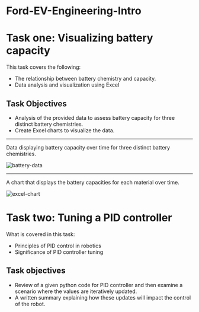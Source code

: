 # Ford-EV-Engineering-Intro

# Task one: Visualizing battery capacity
This task covers the following:
* The relationship between battery chemistry and capacity.
* Data analysis and visualization using Excel
## Task Objectives
* Analysis of the provided data to assess battery capacity for three distinct battery chemistries.
* Create Excel charts to visualize the data.
_____________________________________________________________________________________________________________________________________________________________
  
Data displaying battery capacity over time for three distinct battery chemistries.

![battery-data](https://github.com/user-attachments/assets/31e56560-7149-4b50-ae36-8525b918ece2)

____________________________________________________________________________________________________________________________________________________________

A chart that displays the battery capacities for each material over time.

![excel-chart](https://github.com/user-attachments/assets/c5cbcf48-ce80-41b7-b1b9-05c53f0f8ae9)

# Task two: Tuning a PID controller
What is covered in this task:
* Principles of PID control in robotics
* Significance of PID controller tuning
## Task objectives
* Review of a given python code for PID controller and then examine a scenario where the values are iteratively updated.
* A written summary explaining how these updates will impact the control of the robot.
